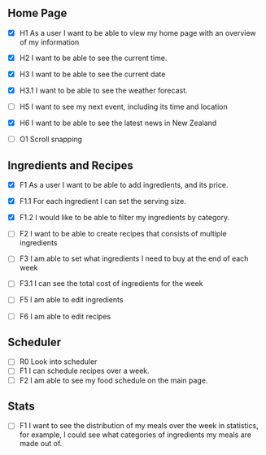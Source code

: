 ## Home Page

- [x] H1 As a user I want to be able to view my home page with an overview of my information
- [x] H2 I want to be able to see the current time.
- [x] H3 I want to be able to see the current date
- [x] H3.1 I want to be able to see the weather forecast.
- [ ] H5 I want to see my next event, including its time and location
- [x] H6 I want to be able to see the latest news in New Zealand

- [ ] O1 Scroll snapping

## Ingredients and Recipes

- [x] F1 As a user I want to be able to add ingredients, and its price.
- [x] F1.1 For each ingredient I can set the serving size.
- [x] F1.2 I would like to be able to filter my ingredients by category. 
- [ ] F2 I want to be able to create recipes that consists of multiple ingredients
- [ ] F3 I am able to set what ingredients I need to buy at the end of each week
- [ ] F3.1 I can see the total cost of ingredients for the week
- [ ] F5 I am able to edit ingredients
- [ ] F6 I am able to edit recipes


## Scheduler 

- [ ] R0 Look into scheduler
- [ ] F1 I can schedule recipes over a week.
- [ ] F2 I am able to see my food schedule on the main page.

## Stats

- [ ] F1 I want to see the distribution of my meals over the week in statistics, for example, I could see what categories of ingredients my meals are made out of.
